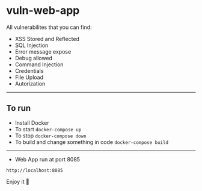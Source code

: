 # vuln-web-app

All vulnerabilites that you can find:

- XSS Stored and Reflected
- SQL Injection
- Error message expose
- Debug allowed 
- Command Injection
- Credentials
- File Upload
- Autorization

----

## To run
- Install Docker
- To start ```docker-compose up```
- To stop ```docker-compose down```
- To build and change something in code ```docker-compose build```

----
- Web App run at port 8085

```http://localhost:8085```

Enjoy it 💜

